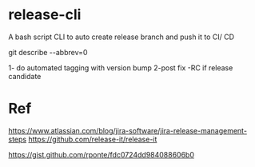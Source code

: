 # release-cli
A bash script  CLI to auto create release branch and push it to CI/ CD

git describe --abbrev=0 

1- do automated tagging with version bump
2-post fix -RC if release candidate


# Ref
https://www.atlassian.com/blog/jira-software/jira-release-management-steps
https://github.com/release-it/release-it

https://gist.github.com/rponte/fdc0724dd984088606b0

